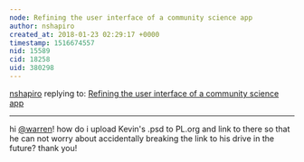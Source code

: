 ```yaml
---
node: Refining the user interface of a community science app
author: nshapiro
created_at: 2018-01-23 02:29:17 +0000
timestamp: 1516674557
nid: 15589
cid: 18258
uid: 380298
---
```




[nshapiro](../profile/nshapiro) replying to: [Refining the user interface of a community science app](../notes/nshapiro/01-23-2018/refining-the-user-interface-of-a-community-science-app)

----
hi [@warren](/profile/warren)! how do i upload Kevin's .psd to PL.org and link to there so that he can not worry about accidentally breaking the link to his drive in the future? thank you!